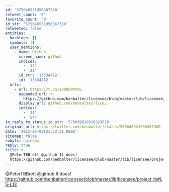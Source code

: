 ```yaml
---
id: '575046531956367360'
retweet_count: '0'
favorite_count: '0'
id_str: '575046531956367360'
retweeted: false
entities:
  hashtags: []
  symbols: []
  user_mentions:
    - name: GitHub
      screen_name: github
      indices:
        - '14'
        - '21'
      id_str: '13334762'
      id: '13334762'
  urls:
    - url: https://t.co/IURQO8tP9L
      expanded_url: >-
        https://github.com/benbalter/licensee/blob/master/lib/licensee/project.rb#L5-L13
      display_url: github.com/benbalter/lice…
      indices:
        - '31'
        - '54'
in_reply_to_status_id_str: '575039910316523520'
original_url: https://twitter.com/benbalter/status/575046531956367360
date: '2015-03-09T21:32:31.000Z'
sitemap: false
robots: noindex
reply: true
title: >-
  @PeterTBBrett @github It does!
  https://github.com/benbalter/licensee/blob/master/lib/licensee/project.rb#L5-L13
---
```


@PeterTBBrett @github It does! https://github.com/benbalter/licensee/blob/master/lib/licensee/project.rb#L5-L13